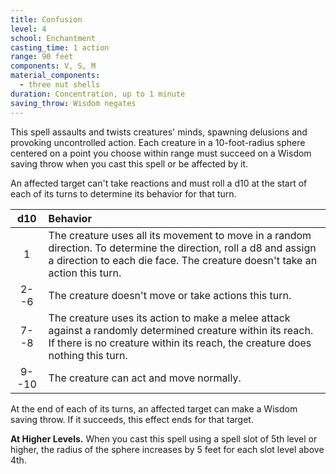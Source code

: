 ```yaml
---
title: Confusion
level: 4
school: Enchantment
casting_time: 1 action
range: 90 feet
components: V, S, M
material_components:
  - three nut shells
duration: Concentration, up to 1 minute
saving_throw: Wisdom negates
---
```


This spell assaults and twists creatures' minds, spawning delusions and provoking uncontrolled action. Each creature in a 10-foot-radius sphere centered on a point you choose within range must succeed on a Wisdom saving throw when you cast this spell or be affected by it.

An affected target can't take reactions and must roll a d10 at the start of each of its turns to determine its behavior for that turn.

|  d10  | Behavior                                                                                                                                                                                        |
|:-----:|:------------------------------------------------------------------------------------------------------------------------------------------------------------------------------------------------|
|   1   | The creature uses all its movement to move in a random direction. To determine the direction, roll a d8 and assign a direction to each die face. The creature doesn't take an action this turn. |
| 2--6  | The creature doesn't move or take actions this turn.                                                                                                                                            |
| 7--8  | The creature uses its action to make a melee attack against a randomly determined creature within its reach. If there is no creature within its reach, the creature does nothing this turn.     |
| 9--10 | The creature can act and move normally.                                                                                                                                                         |

 At the end of each of its turns, an affected target can make a Wisdom saving throw. If it succeeds, this effect ends for that target.

 **At Higher Levels.** When you cast this spell using a spell slot of 5th level or higher, the radius of the sphere increases by 5 feet for each slot level above 4th.
